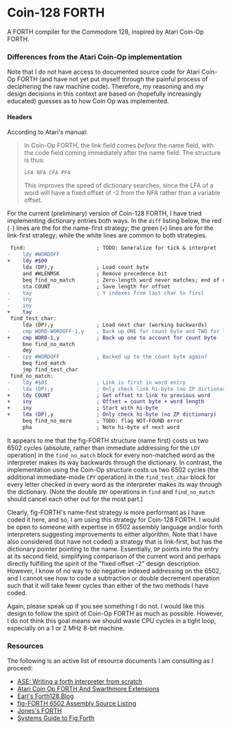 # Coin-128 FORTH
A FORTH compiler for the Commodore 128, inspired by Atari Coin-Op FORTH.

### Differences from the Atari Coin-Op implementation
Note that I do not have access to documented source code for Atari Coin-Op FORTH
(and have not yet put myself through the painful process of deciphering the raw machine code).
Therefore, my reasoning and my design decisions in this context are based on
(hopefully increasingly educated) guesses as to how Coin Op was implemented.

#### Headers
According to Atari's manual:
> In Coin-Op FORTH, the link field comes *before* the name field,
> with the code field coming immediately after the name field.
> The structure is thus:
>
> `LFA NFA CFA PFA`
>
> This improves the speed of dictionary searches, since the LFA of a word will
> have a fixed offset of -2 from the NFA rather than a variable offset.

For the current (preliminary) version of Coin-128 FORTH, I have tried implementing
dictionary entries both ways. In the `diff` listing below, the red (`-`) lines are
the for the name-first strategy; the green (`+`) lines are for the link-first strategy;
while the white lines are common to both strategies.
```diff
 find:                       ; TODO: Generalize for tick & interpret
-    ldy #WORDOFF
+    ldy #$00
     lda (DP),y              ; Load count byte
     and #WLENMSK            ; Remove precedence bit
     beq find_no_match       ; Zero-length word never matches; end of dictionary
     sta COUNT               ; Save length for offset
-    tay                     ; Y indexes from last char to first
-    iny
-    iny
+    tay
 find_test_char:
     lda (DP),y              ; Load next char (working backwards)
-    cmp WORD-WORDOFF-1,y    ; Back up ONE for count byte and TWO for link
+    cmp WORD-1,y            ; Back up one to account for count byte
     bne find_no_match
     dey
-    cpy #WORDOFF            ; Backed up to the count byte again?
     beq find_match
     jmp find_test_char
 find_no_match:
-    ldy #$01                ; Link is first in word entry
-    lda (DP),y              ; Only check link hi-byte (no ZP dictionary)
+    ldy COUNT               ; Get offset to link to previous word
+    iny                     ; Offset = count byte + word length
+    iny                     ; Start with hi-byte
+    lda (DP),y              ; Only check hi-byte (no ZP dictionary)
     beq find_no_more        ; TODO: flag NOT-FOUND error
     pha                     ; Note hi-byte of next word
```
It appears to me that the fig-FORTH structure (name first) costs us two 6502 cycles
(absolute, rather than immediate addressing for the `LDY` operation) in the `find_no_match` block
for every non-matched word as the interpreter makes its way backwards through the dictionary.
In contrast, the implementation using the Coin-Op structure costs us two  6502 cycles
(the additional immediate-mode `CPY` operation) in the `find_test_char` block
for every letter checked in every word as the interpreter makes its way through
the dictionary.  (Note the double `INY` operations in `find` and `find_no_match`
should cancel each other out for the most part.)

Clearly, fig-FORTH's name-first strategy is more performant as I have coded it here,
and so, I am using this strategy for Coin-128 FORTH.  I would be open to someone with
expertise in 6502 assembly language and/or forth interpreters suggesting improvements
to either algorithm.  Note that I have also considered (but have not coded) a strategy
that is link-first, but has the dictionary pointer pointing to the name.  Essentially,
`DP` points into the entry at its second field, simplifying comparison of the current
word and perhaps directly fulfilling the spirit of the "fixed offset -2" design description.
However, I know of no way to do negative indexed addressing on the 6502, and I cannot
see how to code a subtraction or double decrement operation such that it will take fewer
cycles than either of the two methods I have coded.

Again, please speak up if you see something I do not.  I would like this design to follow
the spirit of Coin-Op FORTH as much as possible.  However, I do not think this goal means
we should waste CPU cycles in a tight loop, especially on a 1 or 2 MHz 8-bit machine.

### Resources
The following is an active list of resource documents I am consulting as I proceed:
- [ASE: Writing a forth interpreter from scratch](https://sifflez.org/lectures/ASE/C3.pdf)
- [Atari Coin Op FORTH And Swarthmore Extensions](https://archive.org/details/AtariCoinOpFORTHAndSwarthmoreExtensions/mode/2up)
- [Earl's Forth128 Blog](https://forth128.blogspot.com/)
- [fig-FORTH 6502 Assembly Source Listing](https://web.archive.org/web/20221113020323if_/http://archive.6502.org/books/forth_interest_group/fig_forth_6502_source.pdf)
- [Jones's FORTH](https://github.com/ratfactor/nasmjf)
- [Systems Guide to Fig Forth](http://forthfiles.net/ting/sysguidefig.pdf)
